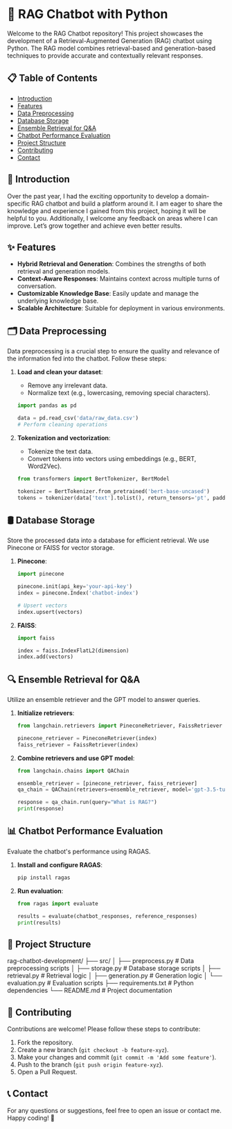 # 🧠 RAG Chatbot with Python

Welcome to the RAG Chatbot repository! This project showcases the development of a Retrieval-Augmented Generation (RAG) chatbot using Python. The RAG model combines retrieval-based and generation-based techniques to provide accurate and contextually relevant responses.

## 📋 Table of Contents
- [Introduction](#introduction)
- [Features](#features)
- [Data Preprocessing](#data-preprocessing)
- [Database Storage](#database-storage)
- [Ensemble Retrieval for Q&A](#ensemble-retrieval-for-qa)
- [Chatbot Performance Evaluation](#chatbot-performance-evaluation)
- [Project Structure](#project-structure)
- [Contributing](#contributing)
- [Contact](#contact)

## 🌟 Introduction
Over the past year, I had the exciting opportunity to develop a domain-specific RAG chatbot and build a platform around it. I am eager to share the knowledge and experience I gained from this project, hoping it will be helpful to you. Additionally, I welcome any feedback on areas where I can improve. Let’s grow together and achieve even better results.

## ✨ Features
- **Hybrid Retrieval and Generation**: Combines the strengths of both retrieval and generation models.
- **Context-Aware Responses**: Maintains context across multiple turns of conversation.
- **Customizable Knowledge Base**: Easily update and manage the underlying knowledge base.
- **Scalable Architecture**: Suitable for deployment in various environments.

## 🗂️ Data Preprocessing
Data preprocessing is a crucial step to ensure the quality and relevance of the information fed into the chatbot. Follow these steps:

1. **Load and clean your dataset**:
    - Remove any irrelevant data.
    - Normalize text (e.g., lowercasing, removing special characters).
    
    ```python
    import pandas as pd
    
    data = pd.read_csv('data/raw_data.csv')
    # Perform cleaning operations
    ```

2. **Tokenization and vectorization**:
    - Tokenize the text data.
    - Convert tokens into vectors using embeddings (e.g., BERT, Word2Vec).
    
    ```python
    from transformers import BertTokenizer, BertModel
    
    tokenizer = BertTokenizer.from_pretrained('bert-base-uncased')
    tokens = tokenizer(data['text'].tolist(), return_tensors='pt', padding=True, truncation=True)
    ```

## 🛢️ Database Storage
Store the processed data into a database for efficient retrieval. We use Pinecone or FAISS for vector storage.

1. **Pinecone**:
    ```python
    import pinecone
    
    pinecone.init(api_key='your-api-key')
    index = pinecone.Index('chatbot-index')
    
    # Upsert vectors
    index.upsert(vectors)
    ```

2. **FAISS**:
    ```python
    import faiss
    
    index = faiss.IndexFlatL2(dimension)
    index.add(vectors)
    ```

## 🔍 Ensemble Retrieval for Q&A
Utilize an ensemble retriever and the GPT model to answer queries.

1. **Initialize retrievers**:
    ```python
    from langchain.retrievers import PineconeRetriever, FaissRetriever
    
    pinecone_retriever = PineconeRetriever(index)
    faiss_retriever = FaissRetriever(index)
    ```

2. **Combine retrievers and use GPT model**:
    ```python
    from langchain.chains import QAChain
    
    ensemble_retriever = [pinecone_retriever, faiss_retriever]
    qa_chain = QAChain(retrievers=ensemble_retriever, model='gpt-3.5-turbo')
    
    response = qa_chain.run(query="What is RAG?")
    print(response)
    ```

## 📊 Chatbot Performance Evaluation
Evaluate the chatbot's performance using RAGAS.

1. **Install and configure RAGAS**:
    ```bash
    pip install ragas
    ```

2. **Run evaluation**:
    ```python
    from ragas import evaluate
    
    results = evaluate(chatbot_responses, reference_responses)
    print(results)
    ```
    
## 📂 Project Structure
rag-chatbot-development/
├── src/
│ ├── preprocess.py     # Data preprocessing scripts
│ ├── storage.py        # Database storage scripts
│ ├── retrieval.py      # Retrieval logic
│ ├── generation.py     # Generation logic
│ └── evaluation.py     # Evaluation scripts 
├── requirements.txt    # Python dependencies
└── README.md           # Project documentation

## 🤝 Contributing
Contributions are welcome! Please follow these steps to contribute:

1. Fork the repository.
2. Create a new branch (`git checkout -b feature-xyz`).
3. Make your changes and commit (`git commit -m 'Add some feature'`).
4. Push to the branch (`git push origin feature-xyz`).
5. Open a Pull Request.

## 📞 Contact
For any questions or suggestions, feel free to open an issue or contact me.
Happy coding! 🚀

